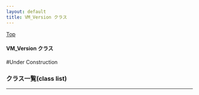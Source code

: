```yaml
---
layout: default
title: VM_Version クラス 
---
```

[Top](../index.html)

#### VM_Version クラス 

#Under Construction



### クラス一覧(class list)



---
